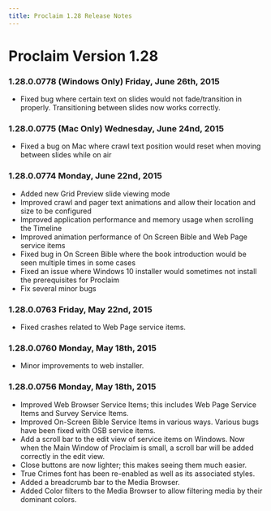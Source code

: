 ```yaml
---
title: Proclaim 1.28 Release Notes
---
```


# Proclaim Version 1.28

### 1.28.0.0778 (Windows Only) Friday, June 26th, 2015
* Fixed bug where certain text on slides would not fade/transition in properly. Transitioning between slides now works correctly.

### 1.28.0.0775 (Mac Only) Wednesday, June 24nd, 2015
* Fixed a bug on Mac where crawl text position would reset when moving between slides while on air

### 1.28.0.0774 Monday, June 22nd, 2015
* Added new Grid Preview slide viewing mode
* Improved crawl and pager text animations and allow their location and size to be configured
* Improved application performance and memory usage when scrolling the Timeline
* Improved animation performance of On Screen Bible and Web Page service items
* Fixed bug in On Screen Bible where the book introduction would be seen multiple times in some cases
* Fixed an issue where Windows 10 installer would sometimes not install the prerequisites for Proclaim
* Fix several minor bugs

### 1.28.0.0763 Friday, May 22nd, 2015
* Fixed crashes related to Web Page service items.

### 1.28.0.0760 Monday, May 18th, 2015
 * Minor improvements to web installer.

### 1.28.0.0756 Monday, May 18th, 2015
* Improved Web Browser Service Items; this includes Web Page Service Items and Survey Service Items.
* Improved On-Screen Bible Service Items in various ways. Various bugs have been fixed with OSB service items.
* Add a scroll bar to the edit view of service items on Windows. Now when the Main Window of Proclaim is small, a scroll bar will be added correctly in the edit view.
* Close buttons are now lighter; this makes seeing them much easier.
* True Crimes font has been re-enabled as well as its associated styles.
* Added a breadcrumb bar to the Media Browser.
* Added Color filters to the Media Browser to allow filtering media by their dominant colors.
